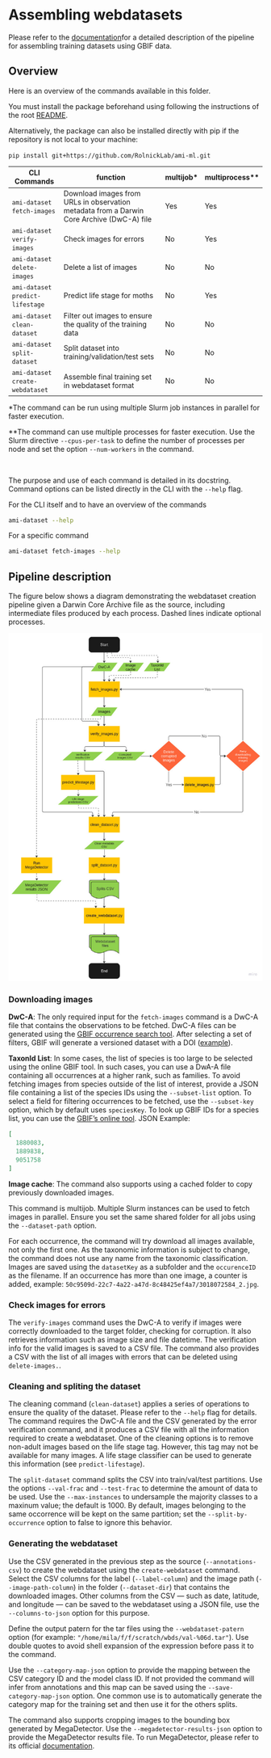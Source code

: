 # Assembling webdatasets

Please refer to
the [documentation](https://docs.google.com/document/d/1JMbU7exXyaJicldYBgMszY6hgy1J22dCki-TOEgYE0o/edit?usp=sharing)for
a detailed description of the pipeline for assembling training datasets
using GBIF data.

## Overview

Here is an overview of the commands available in this folder.

You must install the package beforehand using following the instructions of the
root [README](../../README.md#setup).

Alternatively, the package can also be installed directly with pip if the repository is
not local to your machine:

`pip install git+https://github.com/RolnickLab/ami-ml.git`

| CLI Commands                    | function                                                                                  | multijob* | multiprocess** |
|---------------------------------|-------------------------------------------------------------------------------------------|-----------|----------------|
| `ami-dataset fetch-images`      | Download images from URLs in observation metadata from a Darwin Core Archive (DwC-A) file | Yes       | Yes            |
| `ami-dataset verify-images`     | Check images for errors                                                                   | No        | Yes            |
| `ami-dataset delete-images`     | Delete a list of images                                                                   | No        | No             |
| `ami-dataset predict-lifestage` | Predict life stage for moths                                                              | No        | Yes            |
| `ami-dataset clean-dataset`     | Filter out images to ensure the quality of the training data                              | No        | No             |
| `ami-dataset split-dataset`     | Split dataset into training/validation/test sets                                          | No        | No             |
| `ami-dataset create-webdataset` | Assemble final training set in webdataset format                                          | No        | No             |

*The command can be run using multiple Slurm job instances in parallel for faster execution.

**The command can use multiple processes for faster execution. Use the Slurm directive `--cpus-per-task` to define the
number of processes per node and set the option `--num-workers` in the command.

<br/>

The purpose and use of each command is detailed in its docstring. Command options can be listed
directly in the CLI with the `--help` flag.

For the CLI itself and to have an overview of the commands

```bash
ami-dataset --help
```

For a specific command

```bash
ami-dataset fetch-images --help
```

## Pipeline description

The figure below shows a diagram demonstrating the webdataset creation pipeline given a Darwin Core Archive file as the
source, including intermediate files produced by each process. Dashed lines indicate optional processes.

<img src='../../assets/webdataset_preparation_pipeline.jpg'>

### Downloading images

**DwC-A**: The only required input for the `fetch-images` command is a DwC-A file that contains the observations to
be fetched. DwC-A files can be generated using
the [GBIF occurrence search tool](https://www.gbif.org/occurrence/search). After selecting a set of filters, GBIF will
generate a versioned dataset with a DOI ([example](https://www.gbif.org/occurrence/download/0004611-230828120925497)).

**TaxonId List**: In some cases, the list of species is too large to be selected using the online GBIF tool. In such
cases, you can use a DwA-A file containing all occurrences at a higher rank, such as families. To avoid fetching images
from species outside of the list of interest, provide a JSON file containing a list of the species IDs using
the `--subset-list` option. To select a field for filtering occurrences to be fetched, use the `--subset-key` option,
which by default uses `speciesKey`. To look up GBIF IDs for a species list, you can use
the [GBIF’s online tool](https://www.gbif.org/tools/species-lookup). JSON Example:

```json
[
  1880083,
  1889838,
  9051758
]
```

**Image cache**: The command also supports using a cached folder to copy previously downloaded images.

This command is multijob. Multiple Slurm instances can be used to fetch images in parallel. Ensure you set the same
shared folder for all jobs using the `--dataset-path` option.

For each occurrence, the command will try download all images available, not only the first one. As the taxonomic
information is subject to change, the command does not use any name from the taxonomic classification. Images are saved
using the `datasetKey` as a subfolder and the `occurenceID` as the filename. If an occurrence has more than one image, a
counter is added, example: `50c9509d-22c7-4a22-a47d-8c48425ef4a7/3018072584_2.jpg`.

### Check images for errors

The `verify-images` command uses the DwC-A to verify if images were correctly downloaded to the target folder,
checking for corruption. It also retrieves information such as image size and file datetime. The verification info
for the valid images is saved to a CSV file. The command also provides a CSV with the list of all images with errors
that
can be deleted using `delete-images.`.

### Cleaning and spliting the dataset

The cleaning command (`clean-dataset`) applies a series of operations to ensure the quality of the dataset.
Please refer to the `--help` flag for details. The command requires the DwC-A file and the CSV generated by the error
verification command, and it produces a CSV file with all the information required to create a webdataset. One of the
cleaning options is to remove non-adult images based on the life stage tag. However, this tag may not be available for
many images. A life stage classifier can be used to generate this information (see `predict-lifestage`).

The `split-dataset` command splits the CSV into train/val/test partitions. Use the options `--val-frac` and
`--test-frac` to determine the amount of data to be used. Use the `--max-instances` to undersample the majority classes
to a maxinum value; the default is 1000. By default, images belonging to the same occorrence will be kept on the same
partition; set the `--split-by-occurrence` option to false to ignore this behavior.

### Generating the webdataset

Use the CSV generated in the previous step as the source (`--annotations-csv`) to create the webdataset using the
`create-webdataset` command. Select the CSV columns for the label (`--label-column`) and the image path
(`--image-path-column`) in the folder (`--dataset-dir`) that contains the downloaded images. Other columns from the
CSV — such as date, latitude, and longitude — can be saved to the webdataset using a JSON file, use the
`--columns-to-json` option for this purpose.

Define the output patern for the tar files using the `--webdataset-patern` option (for example:
`"/home/mila/f/f/scratch/wbds/val-%06d.tar"`). Use double quotes to avoid shell expansion of the expression before
pass it to the command.

Use the `--category-map-json` option to provide the mapping between the CSV category ID and the model class ID.
If not provided the command will infer from annotations and this map can be saved using the `--save-category-map-json`
option. One common use is to automatically generate the category map for the training set and then use it for the
others splits.

The command also supports cropping images to the bounding box generated by MegaDetector. Use the
`--megadetector-results-json` option to provide the MegaDetector results file. To run MegaDetector, please refer to
its official [documentation](https://github.com/microsoft/CameraTraps/blob/main/megadetector.md).
